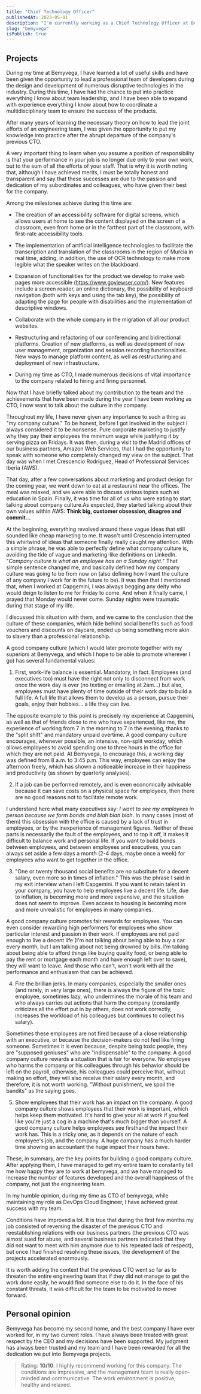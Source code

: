 ```yaml
---
title: "Chief Technology Officer"
publishedAt: 2023-05-01
description: "I'm currently working as a Chief Technology Officer at Bemyvega"
slug: "bemyvega"
isPublish: true
---
```


## Projects

During my time at Bemyvega, I have learned a lot of useful skills and have been given the opportunity to lead a professional team of developers during the design and development of numerous disruptive technologies in the industry. During this time, I have had the chance to put into practice everything I know about team leadership, and I have been able to expand with experience everything I know about how to coordinate a multidisciplinary team to ensure the success of the products.

After many years of learning the necessary theory on how to lead the joint efforts of an engineering team, I was given the opportunity to put my knowledge into practice after the abrupt departure of the company's previous CTO.

A very important thing to learn when you assume a position of responsibility is that your performance in your job is no longer due only to your own work, but to the sum of all the efforts of your staff. That is why it is worth noting that, although I have achieved merits, I must be totally honest and transparent and say that these successes are due to the passion and dedication of my subordinates and colleagues, who have given their best for the company.

Among the milestones achieve during this time are:

- The creation of an accessibility software for digital screens, which allows users at home to see the content displayed on the screen of a classroom, even from home or in the farthest part of the classroom, with first-rate accessibility tools.

- The implementation of artificial intelligence technologies to facilitate the transcription and translation of the classrooms in the region of Murcia in real time, adding, in addition, the use of OCR technology to make more legible what the speaker writes on the blackboard.

- Expansion of functionalities for the product we develop to make web pages more accessible (https://www.goviewser.com/). New features include a screen reader, an online dictionary, the possibility of keyboard navigation (both with keys and using the tab key), the possibility of adapting the page for people with disabilities and the implementation of descriptive windows.

- Collaborate with the whole company in the migration of all our product websites.

- Restructuring and refactoring of our conferencing and bidirectional platforms. Creation of new platforms, as well as development of new user management, organization and session recording functionalities. New ways to manage platform content, as well as restructuring and deployment of new infrastructure.

- During my time as CTO, I made numerous decisions of vital importance to the company related to hiring and firing personnel.

Now that I have briefly talked about my contribution to the team and the achievements that have been made during the year I have been working as CTO, I now want to talk about the culture in the company.

Throughout my life, I have never given any importance to such a thing as "my company culture." To be honest, before I got involved in the subject I always considered it to be nonsense. Pure corporate marketing to justify why they pay their employees the minimum wage while justifying it by serving pizza on Fridays. It was then, during a visit to the Madrid offices of our business partners, Amazon Web Services, that I had the opportunity to speak with someone who completely changed my view on the subject. That day was when I met Crescencio Rodríguez, Head of Professional Services Iberia (AWS).

That day, after a few conversations about marketing and product design for the coming year, we went down to eat at a restaurant near the offices. The meal was relaxed, and we were able to discuss various topics such as education in Spain. Finally, it was time for all of us who were eating to start talking about company culture.As expected, they started talking about their own values ​​within AWS: **Think big, customer obsession, disagree and commit...**

At the beginning, everything revolved around these vague ideas that still sounded like cheap marketing to me. It wasn't until Crescencio interrupted this whirlwind of ideas that someone finally really caught my attention. With a simple phrase, he was able to perfectly define what company culture is, avoiding the tide of vague and marketing-like definitions on LinkedIn. "_Company culture is what an employee has on a Sunday night._" That simple sentence changed me, and basically defined how my company culture was going to be from now on (also defining how I want the culture of any company I work for in the future to be). It was then that I mentioned that, when I worked at Capgemini, I was always begging any deity who would deign to listen to me for Friday to come. And when it finally came, I prayed that Monday would never come. Sunday nights were traumatic during that stage of my life.

I discussed this situation with them, and we came to the conclusion that the culture of these companies, which hide behind social benefits such as food vouchers and discounts on daycare, ended up being something more akin to slavery than a professional relationship.

A good company culture (which I would later promote together with my superiors at Bemyvega, and which I hope to be able to promote wherever I go) has several fundamental values:

1. First, work-life balance is essential. Mandatory, in fact. Employees (and executives too) must have the right not only to disconnect from work once the work day is over (no texting or emailing at 2am...) but also, employees must have plenty of time outside of their work day to build a full life. A full life that allows them to develop as a person, pursue their goals, enjoy their hobbies... a life they can live.

The opposite example to this point is precisely my experience at Capgemini, as well as that of friends close to me who have experienced, like me, the experience of working from 7 in the morning to 7 in the evening, thanks to the "split shift" and mandatory unpaid overtime. A good company culture encourages, whenever possible, an intensive, non-split workday, which allows employees to avoid spending one to three hours in the office for which they are not paid. At Bemyvega, to encourage this, a working day was defined from 8 a.m. to 3:45 p.m. This way, employees can enjoy the afternoon freely, which has shown a noticeable increase in their happiness and productivity (as shown by quarterly analyses).

2. If a job can be performed remotely, and is even economically advisable because it can save costs on a physical space for employees, then there are no good reasons not to facilitate remote work.

I understand here what many executives say: _I want to see my employees in person because we form bonds and blah blah blah_. In many cases (most of them) this obsession with the office is caused by a lack of trust in employees, or by the inexperience of management figures. Neither of these parts is necessarily the fault of the employees, and to top it off, it makes it difficult to balance work and personal life. If you want to build bonds between employees, and between employees and executives, you can always set aside a few days a month (2-4 days, maybe once a week) for employees who want to get together in the office.

3. "One or twenty thousand social benefits are no substitute for a decent salary, even more so in times of inflation." This was the phrase I said in my exit interview when I left Capgemini. If you want to retain talent in your company, you have to help employees live a decent life. Life, due to inflation, is becoming more and more expensive, and the situation does not seem to improve. Even access to housing is becoming more and more unrealistic for employees in many companies.

A good company culture promotes fair rewards for employees. You can even consider rewarding high performers for employees who show particular interest and passion in their work. If employees are not paid enough to live a decent life (I'm not talking about being able to buy a car every month, but I am talking about not being drowned by bills. I'm talking about being able to afford things like buying quality food, or being able to pay the rent or mortgage each month and have enough left over to save), they will want to leave. And those who can't, won't work with all the performance and enthusiasm that can be achieved.

4. Fire the brillian jerks. In many companies, especially the smaller ones (and rarely, in very large ones), there is always the figure of the toxic employee, sometimes lazy, who undermines the morale of his team and who always carries out actions that harm the company (constantly criticizes all the effort put in by others, does not work correctly, increases the workload of his colleagues but continues to collect his salary).

Sometimes these employees are not fired because of a close relationship with an executive, or because the decision-makers do not feel like firing someone. Sometimes it is even because, despite being toxic people, they are "supposed geniuses" who are "indispensable" to the company. A good company culture rewards a situation that is fair for everyone. No employee who harms the company or his colleagues through his behavior should be left on the payroll, otherwise, his colleagues could perceive that, without making an effort, they will also receive their salary every month, and therefore, it is not worth working. "Without punishment, we spoil the bandits" as the saying goes.

5. Show employees that their work has an impact on the company. A good company culture shows employees that their work is important, which helps keep them motivated. It's hard to give your all at work if you feel like you're just a cog in a machine that's much bigger than yourself. A good company culture helps employees see firsthand the impact their work has. This is a tricky one, as it depends on the nature of each employee's job, and the company. A huge company has a much harder time showing an accountant the huge impact their hours have.

These, in summary, are the key points for building a good company culture. After applying them, I have managed to get my entire team to constantly tell me how happy they are to work at bemyvega, and we have managed to increase the number of features developed and the overall happiness of the company, not just the engineering team.

In my humble opinion, during my time as CTO of bemyvega, while maintaining my role as DevOps Cloud Engineer, I have achieved great success with my team.

Conditions have improved a lot. It is true that during the first few months my job consisted of reversing the disaster of the previous CTO and reestablishing relations with our business partners (the previous CTO was almost sued for abuse, and several business partners indicated that they did not want to meet with him anymore due to his repeated lack of respect), but once I had finished resolving these issues, the development of the projects accelerated enormously.

It is worth adding the context that the previous CTO went so far as to threaten the entire engineering team that if they did not manage to get the work done easily, he would find someone else to do it. In the face of his constant threats, it was difficult for the team to be motivated to move forward.

## Personal opinion

Bemyvega has become my second home, and the best company I have ever worked for, in my two current roles. I have always been treated with great respect by the CEO and my decisions have been supported. My judgment has always been trusted and my team and I have been rewarded for all the dedication we put into Bemyvega projects.

> Rating: **10/10**. I highly recommend working for this company. The conditions are impressive, and the management team is really open-minded and communicative. The work environment is positive, healthy and relaxed.

[https://www.goviewser.com/]: https://www.goviewser.com/